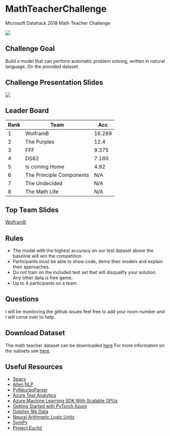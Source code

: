 # MathTeacherChallenge
Microsoft Datahack 2018 Math Teacher Challenge

![](https://images.pexels.com/photos/163032/office-pen-calculator-computation-163032.jpeg?auto=compress&cs=tinysrgb&dpr=2&h=750&w=1260)

## Challenge Goal 

Build a model that can perform automatic problem solving, written in natural language. On the provided dataset.

## Challenge Presentation Slides
<a href='https://www.slideshare.net/AaronAriBornstein/data-hack-2018-microsoft-math-teacher-challenge'>
<img src='https://image.slidesharecdn.com/beyondwordembeddings-181009082102/95/beyond-word-embeddings-1-638.jpg?cb=1539073331'>
</img> 
</a>

## Leader Board

|  Rank  | Team | Acc   |
|---     |    --|---    |
|1       | WolframB   | 16.289  |
|2  |   The Purples | 12.4   |
|3   |FFF   |9.375   |
|4   |DS82  |7.180   |
|5   |Is coming Home   |4.92   |
|6   |The Principle Components   |N/A   |
|7   |The Undecided   |N/A   |
|8   |The Math Life   |N/A   |

## Top Team Slides

[WolframB](https://docs.google.com/presentation/d/15omMlS1HlfkQF_US1C_FbmU6cN4iYAg_ICqZReXhbnY/edit?ts=5bbc9f54#slide=id.g439dbe9a8b_0_937)

## Rules

- The model with the highest accuracy on our test dataset above the baseline will win the competition.  
- Participants must be able to show code, demo their models and explain their approaches.
- Do not train on the included test set that will disqualify your solution. Any other data is free game.
- Up to 4 participants on a team.

## Questions 

I will be monitoring the github issues feel free to add your room number and I will come over to help.

## Download Dataset

The math teacher dataset can be downloaded [here](https://www.microsoft.com/en-us/research/wp-content/uploads/2016/02//dolphin-number_word_std.zip) For more information on the subsets see [here](https://www.microsoft.com/en-us/research/wp-content/uploads/2016/02//dolphin-sigmadolphin.datasets.pdf).


## Useful Resources

- [Spacy](https://spacy.io/)
- [Allen NLP](https://allennlp.org/)
- [PyNeurboParser](https://github.com/aribornstein/pyNeurboParser)
- [Azure Text Analytics](https://azure.microsoft.com/en-us/services/cognitive-services/text-analytics/)
- [Azure Machine Learning SDK With Scalable GPUs](https://azure.microsoft.com/en-us/blog/what-s-new-in-azure-machine-learning-service/?utm_source=abornst&utm_medium=github&utm_campaign=link&WT.mc_id=link-github-abornst)
- [Getting Started with PyTorch Azure](https://docs.microsoft.com/en-us/learn/modules/interactive-deep-learning/index)
- [Dolphin 18k Data](https://www.microsoft.com/en-us/research/wp-content/uploads/2015/08/dolphin18k-v1.1.zip)
- [Neural Arithmetic Logic Units](https://github.com/kevinzakka/NALU-pytorch)
- [SymPy](https://www.sympy.org/en/index.html)
- [Project Euclid](https://allenai.org/euclid/)

